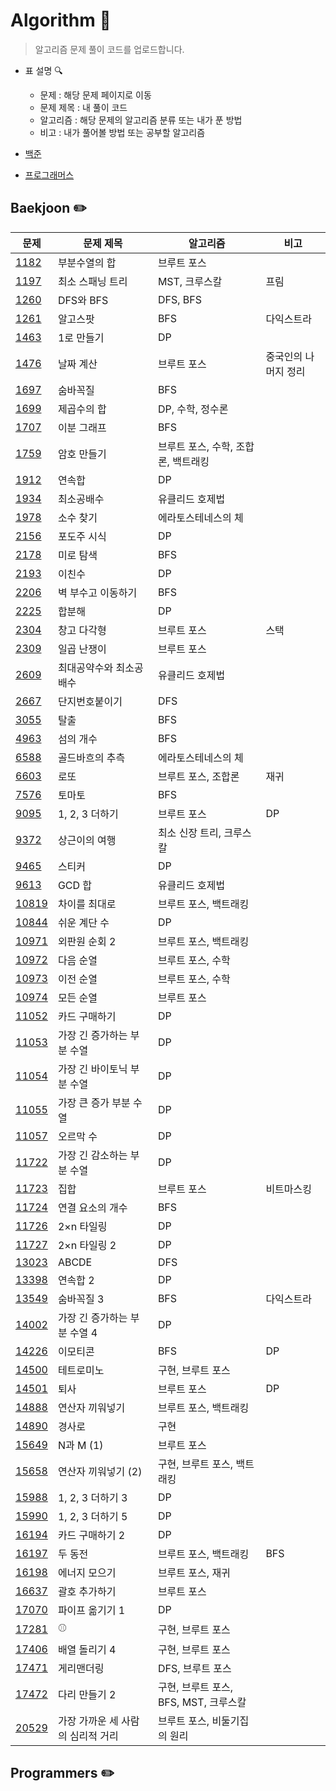 # Algorithm :penguin:

> 알고리즘 문제 풀이 코드를 업로드합니다.

- 표 설명 :mag:
  - 문제 : 해당 문제 페이지로 이동
  - 문제 제목 : 내 풀이 코드
  - 알고리즘 : 해당 문제의 알고리즘 분류 또는 내가 푼 방법
  - 비고 : 내가 풀어볼 방법 또는 공부할 알고리즘

- [백준](https://github.com/kmathl96/Algorithm#baekjoon)
- [프로그래머스](https://github.com/kmathl96/Algorithm#programmers)



## Baekjoon :pencil2:

| 문제                                           | 문제 제목                         | 알고리즘                              | 비고                 |
| ---------------------------------------------- | --------------------------------- | ------------------------------------- | -------------------- |
| [1182](https://www.acmicpc.net/problem/1182)   | 부분수열의 합                     | 브루트 포스                           |                      |
| [1197](https://www.acmicpc.net/problem/1197)   | 최소 스패닝 트리                  | MST, 크루스칼                         | 프림                 |
| [1260](https://www.acmicpc.net/problem/1260)   | DFS와 BFS                         | DFS, BFS                              |                      |
| [1261](https://www.acmicpc.net/problem/1261)   | 알고스팟                          | BFS                                   | 다익스트라           |
| [1463](https://www.acmicpc.net/problem/1463)   | 1로 만들기                        | DP                                    |                      |
| [1476](https://www.acmicpc.net/problem/1476)   | 날짜 계산                         | 브루트 포스                           | 중국인의 나머지 정리 |
| [1697](https://www.acmicpc.net/problem/1697)   | 숨바꼭질                          | BFS                                   |                      |
| [1699](https://www.acmicpc.net/problem/1699)   | 제곱수의 합                       | DP, 수학, 정수론                      |                      |
| [1707](https://www.acmicpc.net/problem/1707)   | 이분 그래프                       | BFS                                   |                      |
| [1759](https://www.acmicpc.net/problem/1759)   | 암호 만들기                       | 브루트 포스, 수학, 조합론, 백트래킹   |                      |
| [1912](https://www.acmicpc.net/problem/1912)   | 연속합                            | DP                                    |                      |
| [1934](https://www.acmicpc.net/problem/1934)   | 최소공배수                        | 유클리드 호제법                       |                      |
| [1978](https://www.acmicpc.net/problem/1978)   | 소수 찾기                         | 에라토스테네스의 체                   |                      |
| [2156](https://www.acmicpc.net/problem/2156)   | 포도주 시식                       | DP                                    |                      |
| [2178](https://www.acmicpc.net/problem/2178)   | 미로 탐색                         | BFS                                   |                      |
| [2193](https://www.acmicpc.net/problem/2193)   | 이친수                            | DP                                    |                      |
| [2206](https://www.acmicpc.net/problem/2206)   | 벽 부수고 이동하기                | BFS                                   |                      |
| [2225](https://www.acmicpc.net/problem/2225)   | 합분해                            | DP                                    |                      |
| [2304](https://www.acmicpc.net/problem/2304)   | 창고 다각형                       | 브루트 포스                           | 스택                 |
| [2309](https://www.acmicpc.net/problem/2309)   | 일곱 난쟁이                       | 브루트 포스                           |                      |
| [2609](https://www.acmicpc.net/problem/2609)   | 최대공약수와 최소공배수           | 유클리드 호제법                       |                      |
| [2667](https://www.acmicpc.net/problem/2667)   | 단지번호붙이기                    | DFS                                   |                      |
| [3055](https://www.acmicpc.net/problem/3055)   | 탈출                              | BFS                                   |                      |
| [4963](https://www.acmicpc.net/problem/4963)   | 섬의 개수                         | BFS                                   |                      |
| [6588](https://www.acmicpc.net/problem/6588)   | 골드바흐의 추측                   | 에라토스테네스의 체                   |                      |
| [6603](https://www.acmicpc.net/problem/6603)   | 로또                              | 브루트 포스, 조합론                   | 재귀                 |
| [7576](https://www.acmicpc.net/problem/7576)   | 토마토                            | BFS                                   |                      |
| [9095](https://www.acmicpc.net/problem/9095)   | 1, 2, 3 더하기                    | 브루트 포스                           | DP                   |
| [9372](https://www.acmicpc.net/problem/9372)   | 상근이의 여행                     | 최소 신장 트리, 크루스칼              |                      |
| [9465](https://www.acmicpc.net/problem/9465)   | 스티커                            | DP                                    |                      |
| [9613](https://www.acmicpc.net/problem/9613)   | GCD 합                            | 유클리드 호제법                       |                      |
| [10819](https://www.acmicpc.net/problem/10819) | 차이를 최대로                     | 브루트 포스, 백트래킹                 |                      |
| [10844](https://www.acmicpc.net/problem/10844) | 쉬운 계단 수                      | DP                                    |                      |
| [10971](https://www.acmicpc.net/problem/10971) | 외판원 순회 2                     | 브루트 포스, 백트래킹                 |                      |
| [10972](https://www.acmicpc.net/problem/10972) | 다음 순열                         | 브루트 포스, 수학                     |                      |
| [10973](https://www.acmicpc.net/problem/10973) | 이전 순열                         | 브루트 포스, 수학                     |                      |
| [10974](https://www.acmicpc.net/problem/10974) | 모든 순열                         | 브루트 포스                           |                      |
| [11052](https://www.acmicpc.net/problem/11052) | 카드 구매하기                     | DP                                    |                      |
| [11053](https://www.acmicpc.net/problem/11053) | 가장 긴 증가하는 부분 수열        | DP                                    |                      |
| [11054](https://www.acmicpc.net/problem/11054) | 가장 긴 바이토닉 부분 수열        | DP                                    |                      |
| [11055](https://www.acmicpc.net/problem/11055) | 가장 큰 증가 부분 수열            | DP                                    |                      |
| [11057](https://www.acmicpc.net/problem/11057) | 오르막 수                         | DP                                    |                      |
| [11722](https://www.acmicpc.net/problem/11722) | 가장 긴 감소하는 부분 수열        | DP                                    |                      |
| [11723](https://www.acmicpc.net/problem/11723) | 집합                              | 브루트 포스                           | 비트마스킹           |
| [11724](https://www.acmicpc.net/problem/11724) | 연결 요소의 개수                  | BFS                                   |                      |
| [11726](https://www.acmicpc.net/problem/11726) | 2×n 타일링                        | DP                                    |                      |
| [11727](https://www.acmicpc.net/problem/11727) | 2×n 타일링 2                      | DP                                    |                      |
| [13023](https://www.acmicpc.net/problem/13023) | ABCDE                             | DFS                                   |                      |
| [13398](https://www.acmicpc.net/problem/13398) | 연속합 2                          | DP                                    |                      |
| [13549](https://www.acmicpc.net/problem/13549) | 숨바꼭질 3                        | BFS                                   | 다익스트라           |
| [14002](https://www.acmicpc.net/problem/14002) | 가장 긴 증가하는 부분 수열 4      | DP                                    |                      |
| [14226](https://www.acmicpc.net/problem/14226) | 이모티콘                          | BFS                                   | DP                   |
| [14500](https://www.acmicpc.net/problem/14500) | 테트로미노                        | 구현, 브루트 포스                     |                      |
| [14501](https://www.acmicpc.net/problem/14501) | 퇴사                              | 브루트 포스                           | DP                   |
| [14888](https://www.acmicpc.net/problem/14888) | 연산자 끼워넣기                   | 브루트 포스, 백트래킹                 |                      |
| [14890](https://www.acmicpc.net/problem/14890) | 경사로                            | 구현                                  |                      |
| [15649](https://www.acmicpc.net/problem/15649) | N과 M (1)                         | 브루트 포스                           |                      |
| [15658](https://www.acmicpc.net/problem/15658) | 연산자 끼워넣기 (2)               | 구현, 브루트 포스, 백트래킹           |                      |
| [15988](https://www.acmicpc.net/problem/15988) | 1, 2, 3 더하기 3                  | DP                                    |                      |
| [15990](https://www.acmicpc.net/problem/15990) | 1, 2, 3 더하기 5                  | DP                                    |                      |
| [16194](https://www.acmicpc.net/problem/16194) | 카드 구매하기 2                   | DP                                    |                      |
| [16197](https://www.acmicpc.net/problem/16197) | 두 동전                           | 브루트 포스, 백트래킹                 | BFS                  |
| [16198](https://www.acmicpc.net/problem/16198) | 에너지 모으기                     | 브루트 포스, 재귀                     |                      |
| [16637](https://www.acmicpc.net/problem/16637) | 괄호 추가하기                     | 브루트 포스                           |                      |
| [17070](https://www.acmicpc.net/problem/17070) | 파이프 옮기기 1                   | DP                                    |                      |
| [17281](https://www.acmicpc.net/problem/17281) | :baseball:                        | 구현, 브루트 포스                     |                      |
| [17406](https://www.acmicpc.net/problem/17406) | 배열 돌리기 4                     | 구현, 브루트 포스                     |                      |
| [17471](https://www.acmicpc.net/problem/17471) | 게리맨더링                        | DFS, 브루트 포스                      |                      |
| [17472](https://www.acmicpc.net/problem/17472) | 다리 만들기 2                     | 구현, 브루트 포스, BFS, MST, 크루스칼 |                      |
| [20529](https://www.acmicpc.net/problem/20529) | 가장 가까운 세 사람의 심리적 거리 | 브루트 포스, 비둘기집의 원리          |                      |




## Programmers :pencil2:

